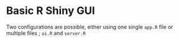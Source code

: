 # Basic R Shiny GUI

Two configurations are possible, either using one single `app.R` file or multiple files ; `ui.R` and `server.R`
